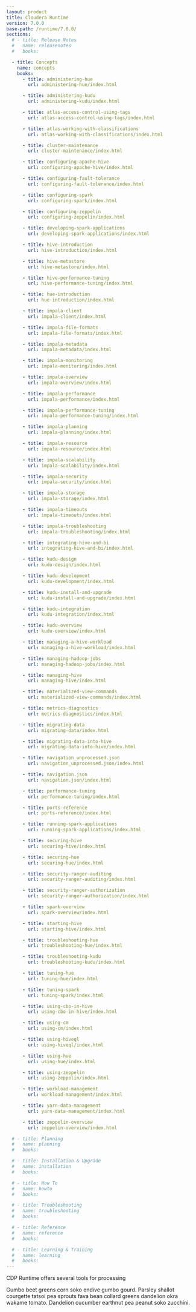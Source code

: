 ```yaml
---
layout: product
title: Cloudera Runtime
version: 7.0.0
base-path: /runtime/7.0.0/
sections:
  # - title: Release Notes
  #   name: releasenotes
  #   books:

  - title: Concepts
    name: concepts
    books:
      - title: administering-hue
        url: administering-hue/index.html

      - title: administering-kudu
        url: administering-kudu/index.html

      - title: atlas-access-control-using-tags
        url: atlas-access-control-using-tags/index.html

      - title: atlas-working-with-classifications
        url: atlas-working-with-classifications/index.html

      - title: cluster-maintenance
        url: cluster-maintenance/index.html

      - title: configuring-apache-hive
        url: configuring-apache-hive/index.html

      - title: configuring-fault-tolerance
        url: configuring-fault-tolerance/index.html

      - title: configuring-spark
        url: configuring-spark/index.html

      - title: configuring-zeppelin
        url: configuring-zeppelin/index.html

      - title: developing-spark-applications
        url: developing-spark-applications/index.html

      - title: hive-introduction
        url: hive-introduction/index.html

      - title: hive-metastore
        url: hive-metastore/index.html

      - title: hive-performance-tuning
        url: hive-performance-tuning/index.html

      - title: hue-introduction
        url: hue-introduction/index.html

      - title: impala-client
        url: impala-client/index.html

      - title: impala-file-formats
        url: impala-file-formats/index.html

      - title: impala-metadata
        url: impala-metadata/index.html

      - title: impala-monitoring
        url: impala-monitoring/index.html

      - title: impala-overview
        url: impala-overview/index.html

      - title: impala-performance
        url: impala-performance/index.html

      - title: impala-performance-tuning
        url: impala-performance-tuning/index.html

      - title: impala-planning
        url: impala-planning/index.html

      - title: impala-resource
        url: impala-resource/index.html

      - title: impala-scalability
        url: impala-scalability/index.html

      - title: impala-security
        url: impala-security/index.html

      - title: impala-storage
        url: impala-storage/index.html

      - title: impala-timeouts
        url: impala-timeouts/index.html

      - title: impala-troubleshooting
        url: impala-troubleshooting/index.html

      - title: integrating-hive-and-bi
        url: integrating-hive-and-bi/index.html

      - title: kudu-design
        url: kudu-design/index.html

      - title: kudu-development
        url: kudu-development/index.html

      - title: kudu-install-and-upgrade
        url: kudu-install-and-upgrade/index.html

      - title: kudu-integration
        url: kudu-integration/index.html

      - title: kudu-overview
        url: kudu-overview/index.html

      - title: managing-a-hive-workload
        url: managing-a-hive-workload/index.html

      - title: managing-hadoop-jobs
        url: managing-hadoop-jobs/index.html

      - title: managing-hive
        url: managing-hive/index.html

      - title: materialized-view-commands
        url: materialized-view-commands/index.html

      - title: metrics-diagnostics
        url: metrics-diagnostics/index.html

      - title: migrating-data
        url: migrating-data/index.html

      - title: migrating-data-into-hive
        url: migrating-data-into-hive/index.html

      - title: navigation_unprocessed.json
        url: navigation_unprocessed.json/index.html

      - title: navigation.json
        url: navigation.json/index.html

      - title: performance-tuning
        url: performance-tuning/index.html

      - title: ports-reference
        url: ports-reference/index.html

      - title: running-spark-applications
        url: running-spark-applications/index.html

      - title: securing-hive
        url: securing-hive/index.html

      - title: securing-hue
        url: securing-hue/index.html

      - title: security-ranger-auditing
        url: security-ranger-auditing/index.html

      - title: security-ranger-authorization
        url: security-ranger-authorization/index.html

      - title: spark-overview
        url: spark-overview/index.html

      - title: starting-hive
        url: starting-hive/index.html

      - title: troubleshooting-hue
        url: troubleshooting-hue/index.html

      - title: troubleshooting-kudu
        url: troubleshooting-kudu/index.html

      - title: tuning-hue
        url: tuning-hue/index.html

      - title: tuning-spark
        url: tuning-spark/index.html

      - title: using-cbo-in-hive
        url: using-cbo-in-hive/index.html

      - title: using-cm
        url: using-cm/index.html

      - title: using-hiveql
        url: using-hiveql/index.html

      - title: using-hue
        url: using-hue/index.html

      - title: using-zeppelin
        url: using-zeppelin/index.html

      - title: workload-management
        url: workload-management/index.html

      - title: yarn-data-management
        url: yarn-data-management/index.html

      - title: zeppelin-overview
        url: zeppelin-overview/index.html

  # - title: Planning
  #   name: planning
  #   books:

  # - title: Installation & Upgrade
  #   name: installation
  #   books:

  # - title: How To
  #   name: howto
  #   books:

  # - title: Troubleshooting
  #   name: troubleshooting
  #   books:

  # - title: Reference
  #   name: reference
  #   books:

  # - title: Learning & Training
  #   name: learning
  #   books:
---
```

CDP Runtime offers several tools for processing

Gumbo beet greens corn soko endive gumbo gourd. Parsley shallot courgette tatsoi pea sprouts fava bean collard greens dandelion okra wakame tomato. Dandelion cucumber earthnut pea peanut soko zucchini.

